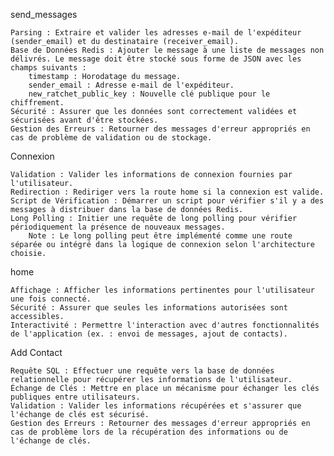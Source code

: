 send_messages

    Parsing : Extraire et valider les adresses e-mail de l'expéditeur (sender_email) et du destinataire (receiver_email).
    Base de Données Redis : Ajouter le message à une liste de messages non délivrés. Le message doit être stocké sous forme de JSON avec les champs suivants :
        timestamp : Horodatage du message.
        sender_email : Adresse e-mail de l'expéditeur.
        new_ratchet_public_key : Nouvelle clé publique pour le chiffrement.
    Sécurité : Assurer que les données sont correctement validées et sécurisées avant d'être stockées.
    Gestion des Erreurs : Retourner des messages d'erreur appropriés en cas de problème de validation ou de stockage.

Connexion

    Validation : Valider les informations de connexion fournies par l'utilisateur.
    Redirection : Rediriger vers la route home si la connexion est valide.
    Script de Vérification : Démarrer un script pour vérifier s'il y a des messages à distribuer dans la base de données Redis.
    Long Polling : Initier une requête de long polling pour vérifier périodiquement la présence de nouveaux messages.
        Note : Le long polling peut être implémenté comme une route séparée ou intégré dans la logique de connexion selon l'architecture choisie.

home

    Affichage : Afficher les informations pertinentes pour l'utilisateur une fois connecté.
    Sécurité : Assurer que seules les informations autorisées sont accessibles.
    Interactivité : Permettre l'interaction avec d'autres fonctionnalités de l'application (ex. : envoi de messages, ajout de contacts).

Add Contact

    Requête SQL : Effectuer une requête vers la base de données relationnelle pour récupérer les informations de l'utilisateur.
    Échange de Clés : Mettre en place un mécanisme pour échanger les clés publiques entre utilisateurs.
    Validation : Valider les informations récupérées et s'assurer que l'échange de clés est sécurisé.
    Gestion des Erreurs : Retourner des messages d'erreur appropriés en cas de problème lors de la récupération des informations ou de l'échange de clés.
